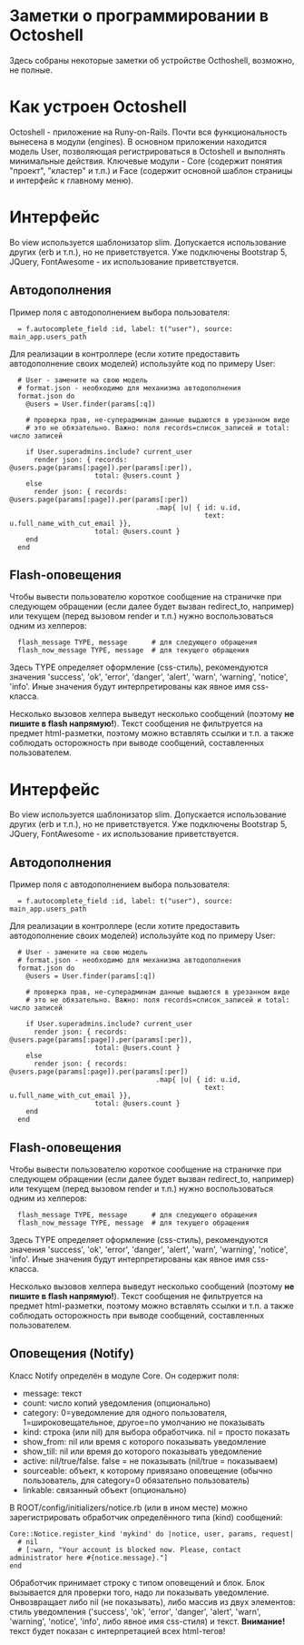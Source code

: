# Заметки о программировании в Octoshell

Здесь собраны некоторые заметки об устройстве Octhoshell, возможно, не полные.

# Как устроен Octoshell

Octoshell - приложение на Runy-on-Rails. Почти вся функциональность вынесена в
модули (engines). В основном приложении находится модель User, позволяющая
регистрироваться в Octoshell и выполнять минимальные действия. Ключевые модули -
Core (содержит понятия "проект", "кластер" и т.п.) и Face (содержит основной
шаблон страницы и интерфейс к главному меню).

# Интерфейс

Во view используется шаблонизатор slim. Допускается использование других (erb 
и т.п.), но не приветствуется. Уже подключены Bootstrap 5, JQuery, FontAwesome -
их использование приветствуется.

## Автодополнения

Пример поля с автодополнением выбора пользователя:

```
  = f.autocomplete_field :id, label: t("user"), source: main_app.users_path
```

Для реализации в контроллере (если хотите предоставить автодополнение своих
моделей) используйте код по примеру User:

```
  # User - замените на свою модель
  # format.json - необходимо для механизма автодополнения
  format.json do
    @users = User.finder(params[:q])
    
    # проверка прав, не-суперадминам данные выдаются в урезанном виде
    # это не обязательно. Важно: поля records=список_записей и total: число записей

    if User.superadmins.include? current_user
      render json: { records: @users.page(params[:page]).per(params[:per]),
                     total: @users.count }
    else
      render json: { records: @users.page(params[:page]).per(params[:per])
                                    .map{ |u| { id: u.id,
                                                text: u.full_name_with_cut_email }},
                     total: @users.count }
    end
  end
```

## Flash-оповещения

Чтобы вывести пользователю короткое сообщение на страничке при следующем
обращении (если далее будет вызван redirect_to, например) или текущем (перед
вызовом render и т.п.) нужно воспользоваться одним из хелперов:

```
  flash_message TYPE, message      # для следующего обращения
  flash_now_message TYPE, message  # для текущего обращения
```

Здесь TYPE определяет оформление (css-стиль), рекомендуются значения 'success',
'ok', 'error', 'danger', 'alert', 'warn', 'warning', 'notice', 'info'. Иные
значения будут интерпретированы как явное имя css-класса.

Несколько вызовов хелпера выведут несколько сообщений (поэтому
**не пишите в flash напрямую!**). Текст сообщения не фильтруется на предмет
html-разметки, поэтому можно вставлять ссылки и т.п. а также соблюдать
осторожность при выводе сообщений, составленных пользователем.

# Интерфейс

Во view используется шаблонизатор slim. Допускается использование других (erb 
и т.п.), но не приветствуется. Уже подключены Bootstrap 5, JQuery, FontAwesome -
их использование приветствуется.

## Автодополнения

Пример поля с автодополнением выбора пользователя:

```
  = f.autocomplete_field :id, label: t("user"), source: main_app.users_path
```

Для реализации в контроллере (если хотите предоставить автодополнение своих
моделей) используйте код по примеру User:

```
  # User - замените на свою модель
  # format.json - необходимо для механизма автодополнения
  format.json do
    @users = User.finder(params[:q])
    
    # проверка прав, не-суперадминам данные выдаются в урезанном виде
    # это не обязательно. Важно: поля records=список_записей и total: число записей

    if User.superadmins.include? current_user
      render json: { records: @users.page(params[:page]).per(params[:per]),
                     total: @users.count }
    else
      render json: { records: @users.page(params[:page]).per(params[:per])
                                    .map{ |u| { id: u.id,
                                                text: u.full_name_with_cut_email }},
                     total: @users.count }
    end
  end
```

## Flash-оповещения

Чтобы вывести пользователю короткое сообщение на страничке при следующем
обращении (если далее будет вызван redirect_to, например) или текущем (перед
вызовом render и т.п.) нужно воспользоваться одним из хелперов:

```
  flash_message TYPE, message      # для следующего обращения
  flash_now_message TYPE, message  # для текущего обращения
```

Здесь TYPE определяет оформление (css-стиль), рекомендуются значения 'success',
'ok', 'error', 'danger', 'alert', 'warn', 'warning', 'notice', 'info'. Иные
значения будут интерпретированы как явное имя css-класса.

Несколько вызовов хелпера выведут несколько сообщений (поэтому
**не пишите в flash напрямую!**). Текст сообщения не фильтруется на предмет
html-разметки, поэтому можно вставлять ссылки и т.п. а также соблюдать
осторожность при выводе сообщений, составленных пользователем.

## Оповещения (Notify)

Класс Notify определён в модуле Core. Он содержит поля:

- message:        текст
- count:          число копий уведомления (опционально)
- category:       0=уведомление для одного пользователя, 1=широковещательное, другое=по умолчанию не показывать
- kind:           строка (или nil) для выбора обработчика. nil = просто показать
- show_from:      nil или время с которого показывать уведомление
- show_till:      nil или время до которого показывать уведомление
- active:         nil/true/false. false = не показывать (nil/true = показываем)
- sourceable:     объект, к которому привязано оповещение (обычно пользователь, для category=0 обязательно пользователь)
- linkable:       связанный объект (опционально)

В ROOT/config/initializers/notice.rb (или в ином месте) можно зарегистрировать обработчик
определённого типа (kind) сообщений:

```
Core::Notice.register_kind 'mykind' do |notice, user, params, request|
  # nil
  # [:warn, "Your account is blocked now. Please, contact administrator here #{notice.message}."]
end
```

Обработчик принимает строку с типом оповещений и блок. Блок вызывается для проверки
того, надо ли показывать уведомление. Онвозвращает либо nil (не показывать), либо
массив из двух элементов: стиль уведомления ('success', 'ok', 'error', 'danger',
'alert', 'warn', 'warning', 'notice', 'info', либо явное имя css-стиля) и текст.
**Внимание!** текст будет показан с интерпретацией всех html-тегов!
